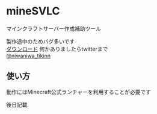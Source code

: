 # mineSVLC
マインクラフトサーバー作成補助ツール  
  
製作途中のためバグ多いです  
[ダウンロード](https://github.com/tikitiki0370/mineSVLC/releases/tag/v0.0.2)
何かありましたらtwitterまで  
[@niwaniwa_tikinn](https://twitter.com/niwaniwa_tikinn)


## 使い方  
動作にはMinecraft公式ランチャーを利用することが必要です  

後日記載
